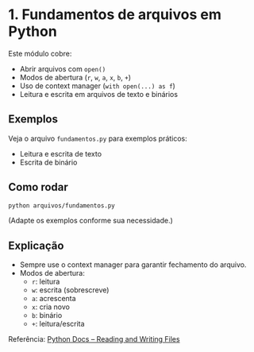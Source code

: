 # 1. Fundamentos de arquivos em Python

Este módulo cobre:
- Abrir arquivos com `open()`
- Modos de abertura (`r`, `w`, `a`, `x`, `b`, `+`)
- Uso de context manager (`with open(...) as f`)
- Leitura e escrita em arquivos de texto e binários

## Exemplos
Veja o arquivo `fundamentos.py` para exemplos práticos:
- Leitura e escrita de texto
- Escrita de binário

## Como rodar
```bash
python arquivos/fundamentos.py
```
(Adapte os exemplos conforme sua necessidade.)

## Explicação
- Sempre use o context manager para garantir fechamento do arquivo.
- Modos de abertura:
  - `r`: leitura
  - `w`: escrita (sobrescreve)
  - `a`: acrescenta
  - `x`: cria novo
  - `b`: binário
  - `+`: leitura/escrita

Referência: [Python Docs – Reading and Writing Files](https://docs.python.org/3/tutorial/inputoutput.html#reading-and-writing-files)

